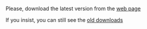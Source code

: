 Please, download the latest version from the [web page](http://eve.nikr.net/jeveasset)

If you insist, you can still see the [old downloads](https://code.google.com/p/jeveassets/downloads/list?can=1)
